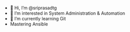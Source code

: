 - 👋 Hi, I’m @sriprasadtg
- 👀 I’m interested in System Administration & Automation
- 🌱 I’m currently learning Git
- Mastering Ansible 


<!---
sriprasadtg/sriprasadtg is a ✨ special ✨ repository because its `README.md` (this file) appears on your GitHub profile.
You can click the Preview link to take a look at your changes.
--->
